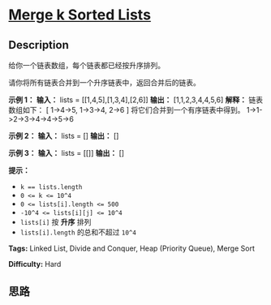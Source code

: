 # [Merge k Sorted Lists][title]

## Description

给你一个链表数组，每个链表都已经按升序排列。

请你将所有链表合并到一个升序链表中，返回合并后的链表。



**示例 1：**
            **输入：** lists = [[1,4,5],[1,3,4],[2,6]]    **输出：** [1,1,2,3,4,4,5,6]    **解释：** 链表数组如下：    [      1->4->5,      1->3->4,      2->6    ]    将它们合并到一个有序链表中得到。    1->1->2->3->4->4->5->6    

**示例 2：**
            **输入：** lists = []    **输出：** []    

**示例 3：**
            **输入：** lists = [[]]    **输出：** []    



**提示：**

  * `k == lists.length`
  * `0 <= k <= 10^4`
  * `0 <= lists[i].length <= 500`
  * `-10^4 <= lists[i][j] <= 10^4`
  * `lists[i]` 按 **升序** 排列
  * `lists[i].length` 的总和不超过 `10^4`


**Tags:** Linked List, Divide and Conquer, Heap (Priority Queue), Merge Sort

**Difficulty:** Hard

## 思路

[title]: https://leetcode-cn.com/problems/merge-k-sorted-lists
